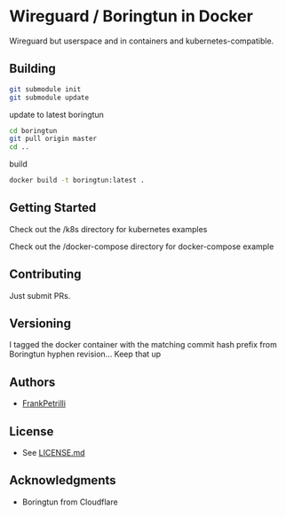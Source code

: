 # Wireguard / Boringtun in Docker

Wireguard but userspace and in containers and kubernetes-compatible.

## Building

```bash
git submodule init
git submodule update
```

update to latest boringtun
```bash
cd boringtun
git pull origin master
cd ..
```

build
```bash
docker build -t boringtun:latest .
```

## Getting Started

Check out the /k8s directory for kubernetes examples

Check out the /docker-compose directory for docker-compose example

## Contributing

Just submit PRs.

## Versioning

I tagged the docker container with the matching commit hash prefix from Boringtun hyphen revision... Keep that up

## Authors

* [FrankPetrilli](https://github.com/FrankPetrilli)

## License

* See [LICENSE.md](LICENSE.md)

## Acknowledgments

* Boringtun from Cloudflare

